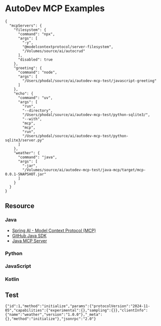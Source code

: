 # AutoDev MCP Examples


```
{
  "mcpServers": {
    "filesystem": {
      "command": "npx",
      "args": [
        "-y",
        "@modelcontextprotocol/server-filesystem",
        "/Volumes/source/ai/autocrud"
      ],
      "disabled": true
    },
    "greeting": {
      "command": "node",
      "args": [
        "/Users/phodal/source/ai/autodev-mcp-test/javascript-greeting"
      ]
    },
    "echo": {
      "command": "uv",
      "args": [
        "run",
        "--directory",
        "/Users/phodal/source/ai/autodev-mcp-test/python-sqlite3/",
        "--with",
        "mcp",
        "mcp",
        "run",
        "/Users/phodal/source/ai/autodev-mcp-test/python-sqlite3/server.py"
      ]
    },
    "weather": {
      "command": "java",
      "args": [
        "-jar",
        "/Volumes/source/ai/autodev-mcp-test/java-mcp/target/mcp-0.0.1-SNAPSHOT.jar"
      ]
    }
  }
}
```


## Resource

### Java


- [Spring AI - Model Context Protocol (MCP)](https://docs.spring.io/spring-ai/reference/api/mcp/mcp-overview.html)
- [GitHub Java SDK](https://github.com/modelcontextprotocol/java-sdk)
- [Java MCP Server](https://modelcontextprotocol.io/sdk/java/mcp-server)


### Python

### JavaScript

### Kotlin


## Test

```
{"id":1,"method":"initialize","params":{"protocolVersion":"2024-11-05","capabilities":{"experimental":{},"sampling":{}},"clientInfo":{"name":"weather","version":"1.0.0"},"_meta":{},"method":"initialize"},"jsonrpc":"2.0"}
```